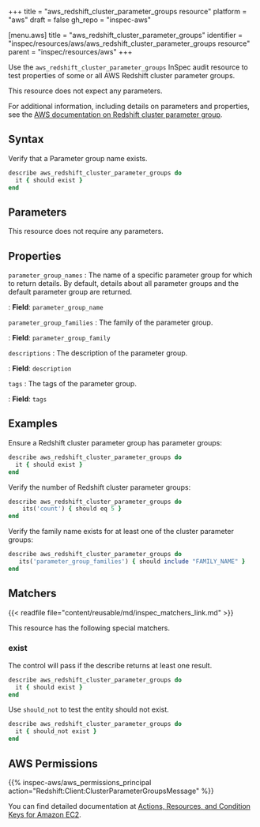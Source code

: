 +++
title = "aws_redshift_cluster_parameter_groups resource"
platform = "aws"
draft = false
gh_repo = "inspec-aws"

[menu.aws]
title = "aws_redshift_cluster_parameter_groups"
identifier = "inspec/resources/aws/aws_redshift_cluster_parameter_groups resource"
parent = "inspec/resources/aws"
+++

Use the `aws_redshift_cluster_parameter_groups` InSpec audit resource to test properties of some or all AWS Redshift cluster parameter groups.

This resource does not expect any parameters.

For additional information, including details on parameters and properties, see the [AWS documentation on Redshift cluster parameter group](https://docs.aws.amazon.com/AWSCloudFormation/latest/UserGuide/aws-resource-redshift-clusterparametergroup.html).

## Syntax

Verify that a Parameter group name exists.

```ruby
describe aws_redshift_cluster_parameter_groups do
  it { should exist }
end
```

## Parameters

This resource does not require any parameters.

## Properties

`parameter_group_names`
: The name of a specific parameter group for which to return details. By default, details about all parameter groups and the default parameter group are returned.

: **Field**: `parameter_group_name`

`parameter_group_families`
: The family of the parameter group.

: **Field**: `parameter_group_family`

`descriptions`
: The description of the parameter group.

: **Field**: `description`

`tags`
: The tags of the parameter group.

: **Field**: `tags`

## Examples

Ensure a Redshift cluster parameter group has parameter groups:

```ruby
describe aws_redshift_cluster_parameter_groups do
  it { should exist }
end
```

Verify the number of Redshift cluster parameter groups:

```ruby
describe aws_redshift_cluster_parameter_groups do
    its('count') { should eq 5 }
end
```

Verify the family name exists for at least one of the cluster parameter groups:

```ruby
describe aws_redshift_cluster_parameter_groups do
   its('parameter_group_families') { should include "FAMILY_NAME" }
end
```

## Matchers

{{< readfile file="content/reusable/md/inspec_matchers_link.md" >}}

This resource has the following special matchers.

### exist

The control will pass if the describe returns at least one result.

```ruby
describe aws_redshift_cluster_parameter_groups do
  it { should exist }
end
```

Use `should_not` to test the entity should not exist.

```ruby
describe aws_redshift_cluster_parameter_groups do
  it { should_not exist }
end
```

## AWS Permissions

{{% inspec-aws/aws_permissions_principal action="Redshift:Client:ClusterParameterGroupsMessage" %}}

You can find detailed documentation at [Actions, Resources, and Condition Keys for Amazon EC2](https://docs.aws.amazon.com/IAM/latest/UserGuide/list_amazonec2.html).

